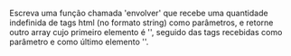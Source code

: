 Escreva uma função chamada 'envolver' que recebe uma quantidade indefinida de tags html (no formato string) como parâmetros, e retorne outro array cujo primeiro elemento é '<html>', seguido das tags recebidas como parâmetro e como último elemento '</html>'.
